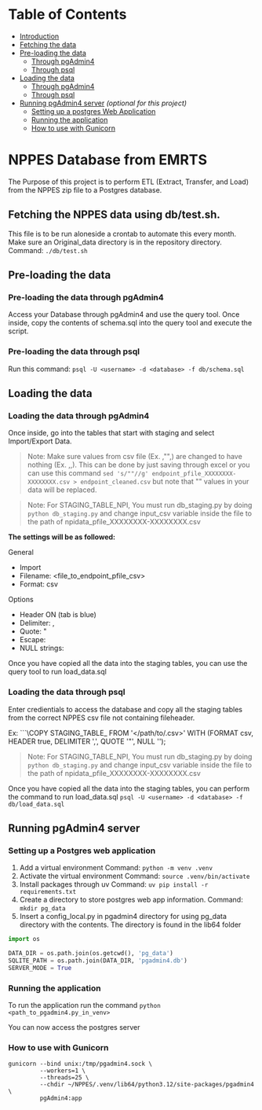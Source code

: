 # Table of Contents
- [Introduction](#nppes-database-from-emrts)
- [Fetching the data](#fetching-the-nppes-data-using-dbtestsh)
- [Pre-loading the data](#pre-loading-the-data)
  - [Through pgAdmin4](#pre-loading-the-data-through-pgadmin4)
  - [Through psql](#pre-loading-the-data-through-psql)
- [Loading the data](#loading-the-data)
  - [Through pgAdmin4](#loading-the-data-through-pgadmin4)
  - [Through psql](#loading-the-data-through-psql)
- [Running pgAdmin4 server](#running-pgadmin4-server) *(optional for this project)*
  - [Setting up a postgres Web Application](#setting-up-a-postgres-web-application)
  - [Running the application](#running-the-application)
  - [How to use with Gunicorn](#how-to-use-with-gunicorn)

# NPPES Database from EMRTS
The Purpose of this project is to perform ETL (Extract, Transfer, and Load) from the NPPES zip file to a Postgres database.

## Fetching the NPPES data using db/test.sh.
This file is to be run aloneside a crontab to automate this every month.
Make sure an Original_data directory is in the repository directory.
Command: `./db/test.sh`

## Pre-loading the data

### Pre-loading the data through pgAdmin4
Access your Database through pgAdmin4 and use the query tool.
Once inside, copy the contents of schema.sql into the query tool and execute the script.

### Pre-loading the data through psql
Run this command: `psql -U <username> -d <database> -f db/schema.sql`

## Loading the data

### Loading the data through pgAdmin4
Once inside, go into the tables that start with staging and select Import/Export Data.
> Note: Make sure values from csv file (Ex. ,"",) are changed to have nothing (Ex. ,,). This can be done by just saving through excel or
        you can use this command `sed 's/""//g' endpoint_pfile_XXXXXXXX-XXXXXXXX.csv > endpoint_cleaned.csv` but note that "" values in your data will be replaced.

> Note: For STAGING_TABLE_NPI, You must run db_staging.py by doing `python db_staging.py` and change input_csv variable inside the file to the path of npidata_pfile_XXXXXXXX-XXXXXXXX.csv

**The settings will be as followed:**

General
- Import
- Filename: <file_to_endpoint_pfile_csv>
- Format: csv

Options
- Header ON (tab is blue)
- Delimiter: ,
- Quote: "
- Escape: 
- NULL strings: 

Once you have copied all the data into the staging tables, you can use the query tool to run load_data.sql

### Loading the data through psql

Enter credientials to access the database and copy all the staging tables from the correct NPPES csv file not containing fileheader.

Ex: ```\COPY STAGING_TABLE_<NAME> FROM '</path/to/.csv>' WITH (FORMAT csv, HEADER true, DELIMITER ',', QUOTE '"', NULL '');
> Note: For STAGING_TABLE_NPI, You must run db_staging.py by doing `python db_staging.py` and change input_csv variable inside the file to the path of npidata_pfile_XXXXXXXX-XXXXXXXX.csv

Once you have copied all the data into the staging tables, you can perform the command to run load_data.sql `psql -U <username> -d <database> -f db/load_data.sql`

## Running pgAdmin4 server

### Setting up a Postgres web application
1. Add a virtual environment
Command: `python -m venv .venv`
2. Activate the virtual environment
Command: `source .venv/bin/activate`
3. Install packages through uv
Command: `uv pip install -r requirements.txt`
4. Create a directory to store postgres web app information.
Command: `mkdir pg_data`
5. Insert a config_local.py in pgadmin4 directory for using pg_data directory with the contents. The directory is found in the lib64 folder
```python
import os

DATA_DIR = os.path.join(os.getcwd(), 'pg_data')
SQLITE_PATH = os.path.join(DATA_DIR, 'pgadmin4.db')
SERVER_MODE = True
```

### Running the application
To run the application run the command
`python <path_to_pgadmin4.py_in_venv>`

You can now access the postgres server


### How to use with Gunicorn
```
gunicorn --bind unix:/tmp/pgadmin4.sock \
         --workers=1 \
         --threads=25 \
         --chdir ~/NPPES/.venv/lib64/python3.12/site-packages/pgadmin4 \
         pgAdmin4:app
```